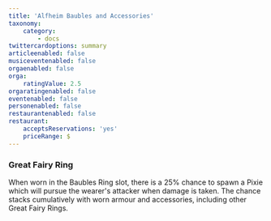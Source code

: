 ```yaml
---
title: 'Alfheim Baubles and Accessories'
taxonomy:
    category:
        - docs
twittercardoptions: summary
articleenabled: false
musiceventenabled: false
orgaenabled: false
orga:
    ratingValue: 2.5
orgaratingenabled: false
eventenabled: false
personenabled: false
restaurantenabled: false
restaurant:
    acceptsReservations: 'yes'
    priceRange: $
---
```


### Great Fairy Ring
When worn in the Baubles Ring slot, there is a 25% chance to spawn a Pixie which will pursue the wearer's attacker when damage is taken. The chance stacks cumulatively with worn armour and accessories, including other Great Fairy Rings.
